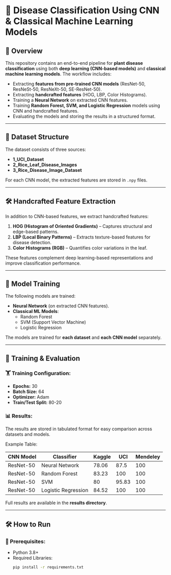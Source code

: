 # 🌿 Disease Classification Using CNN & Classical Machine Learning Models

## 📌 Overview
This repository contains an end-to-end pipeline for **plant disease classification** using both **deep learning (CNN-based models)** and **classical machine learning models**. The workflow includes:

- Extracting **features from pre-trained CNN models** (ResNet-50, ResNeSt-50, ResNeXt-50, SE-ResNet-50).
- Extracting **handcrafted features** (HOG, LBP, Color Histograms).
- Training a **Neural Network** on extracted CNN features.
- Training **Random Forest, SVM, and Logistic Regression** models using CNN and handcrafted features.
- Evaluating the models and storing the results in a structured format.

---

## 📂 Dataset Structure
The dataset consists of three sources:

- **1_UCI_Dataset**
- **2_Rice_Leaf_Disease_Images**
- **3_Rice_Disease_Image_Dataset**

For each CNN model, the extracted features are stored in `.npy` files.

---

## 🛠 Handcrafted Feature Extraction
In addition to CNN-based features, we extract handcrafted features:

1. **HOG (Histogram of Oriented Gradients)** – Captures structural and edge-based patterns.
2. **LBP (Local Binary Patterns)** – Extracts texture-based features for disease detection.
3. **Color Histograms (RGB)** – Quantifies color variations in the leaf.

These features complement deep learning-based representations and improve classification performance.

---

## 🚀 Model Training
The following models are trained:

- **Neural Network** (on extracted CNN features).
- **Classical ML Models**:
  - Random Forest
  - SVM (Support Vector Machine)
  - Logistic Regression

The models are trained for **each dataset** and **each CNN model** separately.

---

## 🔢 Training & Evaluation
### 🏋️ Training Configuration:
- **Epochs:** 30  
- **Batch Size:** 64  
- **Optimizer:** Adam  
- **Train/Test Split:** 80-20  

### 📊 Results:
The results are stored in tabulated format for easy comparison across datasets and models.

Example Table:

| CNN Model      | Classifier            | Kaggle | UCI  | Mendeley |
|---------------|----------------------|--------|------|----------|
| ResNet-50     | Neural Network        | 78.06  | 87.5 | 100      |
| ResNet-50     | Random Forest         | 83.23  | 100  | 100      |
| ResNet-50     | SVM                   | 80     | 95.83| 100      |
| ResNet-50     | Logistic Regression   | 84.52  | 100  | 100      |

Full results are available in the **results directory**.

---

## 🛠 How to Run
### 📌 Prerequisites:
- Python 3.8+
- Required Libraries:
  ```bash
  pip install -r requirements.txt


